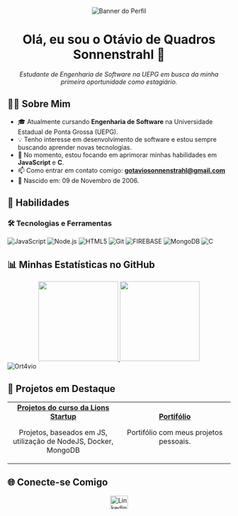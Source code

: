 <p align="center">
  <img src="[URL_DA_SUA_IMAGEM_DE_BANNER]" alt="Banner do Perfil">
</p>

<h1 align="center">Olá, eu sou o Otávio de Quadros Sonnenstrahl 👋</h1>
<p align="center">
  <em>Estudante de Engenharia de Software na UEPG em busca da minha primeira oportunidade como estagiário.</em>
</p>

## 👨‍💻 Sobre Mim

- 🎓 Atualmente cursando **Engenharia de Software** na Universidade Estadual de Ponta Grossa (UEPG).
- 💡 Tenho interesse em desenvolvimento de software e estou sempre buscando aprender novas tecnologias.
- 🌱 No momento, estou focando em aprimorar minhas habilidades em **JavaScript** e **C**.
- 📫 Como entrar em contato comigo: **gotaviosonnenstrahl@gmail.com**
- 🎂 Nascido em: 09 de Novembro de 2006.

## 🚀 Habilidades

<h3 align="left">🛠️ Tecnologias e Ferramentas</h3>
<p align="left">
  <img src="https://img.shields.io/badge/JavaScript-F7DF1E?style=for-the-badge&logo=javascript&logoColor=black" alt="JavaScript">
  <img src="https://img.shields.io/badge/Node.js-339933?style=for-the-badge&logo=nodedotjs&logoColor=white" alt="Node.js">
  <img src="https://img.shields.io/badge/HTML5-E34F26?style=for-the-badge&logo=html5&logoColor=white" alt="HTML5">
  <img src="https://img.shields.io/badge/Git-F05032?style=for-the-badge&logo=git&logoColor=white" alt="Git">
  <img src="https://img.shields.io/badge/Firebase-FFCA28?style=for-the-badge&logo=Firebase&logoColor=black" alt="FIREBASE">
  <img src="https://img.shields.io/badge/MongoDB-2F4538?style=for-the-badge&logo=MongoDB&logoColor=black" alt="MongoDB">
  <img src="https://img.shields.io/badge/C-A8B9CC?style=for-the-badge&logo=C&logoColor=black" alt="C">
</p>

## 📊 Minhas Estatísticas no GitHub

<div align="center">
  <a href="https://github.com/Ort4vi0">
    <img height="180em" src="https://github-readme-stats.vercel.app/api?username=Ort4vi0&show_icons=true&theme=dracula&include_all_commits=true&count_private=true"/>
    <img height="180em" src="https://github-readme-stats.vercel.app/api/top-langs/?username=Ort4vi0&layout=compact&langs_count=7&theme=dracula"/>
  </a>
</div>
  <img src="https://komarev.com/ghpvc/?username=Ort4vio&label=Profile%20views&color=0e75b6&style=flat" alt="Ort4vio" />
</p>

## 📌 Projetos em Destaque

<table border="0" align="center">
<tr border="0">
<td width="50%" align="center">
  <a href="https://github.com/Ort4vi0/LIONSDEV">
    <b>Projetos do curso da Lions Startup</b>
  </a>
  <br />
  <p>Projetos, baseados em JS, utilização de NodeJS, Docker, MongoDB</p>
</td>
<td width="50%" align="center">
  <a href="https://github.com/Ort4vi0/PORTFOLIO">
    <b>Portifólio</b>
  </a>
  <br />
  <p>Portifólio com meus projetos pessoais.</p>
</td>
</tr>
</table>

## 🌐 Conecte-se Comigo

<p align="center">
<a href="https://linkedin.com/in/otaviosonnenstrahl" target="blank"><img align="center" src="https://raw.githubusercontent.com/rahuldkjain/github-profile-readme-generator/master/src/images/icons/Social/linked-in-alt.svg" alt="Linkedin - Otavio Sonnenstrahl" height="30" width="40" /></a>
</p>
